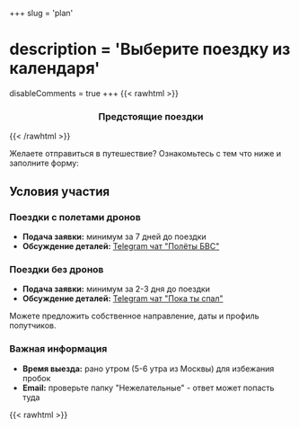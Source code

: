 +++
slug = 'plan'
# description = 'Выберите поездку из календаря'
disableComments = true
+++
{{< rawhtml >}}
<h3 align="center">Предстоящие поездки</h3>

<!-- Календарь поездок из upcoming-trips.json -->
<div id="trips-grid" class="trips-calendar">
    <!-- Карточки поездок будут загружены динамически -->
</div>

<!-- Подключаем стили для карточек поездок -->
<link rel="stylesheet" href="/css/trips-calendar.css">

<!-- Подключаем скрипт загрузки карточек поездок -->
<script src="/js/upcoming-trips.js"></script>
{{< /rawhtml >}}

Желаете отправиться в путешествие? Ознакомьтесь с тем что ниже и заполните форму:

## Условия участия

### Поездки с полетами дронов
- **Подача заявки:** минимум за 7 дней до поездки
- **Обсуждение деталей:** [Telegram чат "Полёты БВС"](https://t.me/polet_bvs)

### Поездки без дронов
- **Подача заявки:** минимум за 2-3 дня до поездки
- **Обсуждение деталей:** [Telegram чат "Пока ты спал"](https://t.me/sleeptrip_rec)

Можете предложить собственное направление, даты и профиль попутчиков.

### Важная информация
- **Время выезда:** рано утром (5-6 утра из Москвы) для избежания пробок
- **Email:** проверьте папку "Нежелательные" - ответ может попасть туда

{{< rawhtml >}}
<div class="travel-form-container">
    <!-- Сообщения об успехе/ошибке -->
    <script>
    document.addEventListener('DOMContentLoaded', function() {
        const urlParams = new URLSearchParams(window.location.search);
        const success = urlParams.get('success');
        const error = urlParams.get('error');
        
        if (success) {
            const messageDiv = document.createElement('div');
            messageDiv.className = 'form-message form-success';
            messageDiv.textContent = success;
            document.querySelector('.travel-form-container').insertBefore(messageDiv, document.querySelector('.travel-form'));
        }
        
        if (error) {
            const messageDiv = document.createElement('div');
            messageDiv.className = 'form-message form-error';
            messageDiv.textContent = error;
            document.querySelector('.travel-form-container').insertBefore(messageDiv, document.querySelector('.travel-form'));
        }

        // Русские сообщения валидации
        const inputs = document.querySelectorAll('input[required], select[required], textarea[required]');
        inputs.forEach(function(input) {
            input.addEventListener('invalid', function() {
                if (input.type === 'checkbox') {
                    input.setCustomValidity('Пожалуйста, отметьте этот пункт для продолжения');
                } else if (input.type === 'email') {
                    input.setCustomValidity('Пожалуйста, введите корректный email адрес');
                } else if (input.tagName === 'SELECT') {
                    input.setCustomValidity('Пожалуйста, выберите один из вариантов');
                } else {
                    input.setCustomValidity('Пожалуйста, заполните это поле');
                }
            });
            
            input.addEventListener('input', function() {
                input.setCustomValidity('');
            });
        });

        // Загружаем скрипт шифрования
        const encryptionScript = document.createElement('script');
        encryptionScript.src = '/js/encryption.js';
        encryptionScript.onload = function() {
            console.log('✅ Скрипт шифрования загружен для формы plan');
        };
        encryptionScript.onerror = function() {
            console.error('❌ Ошибка загрузки скрипта шифрования');
        };
        document.head.appendChild(encryptionScript);

        // Загружаем скрипт динамического заполнения поездок
        const tripScript = document.createElement('script');
        tripScript.src = '/js/trip-form-loader.js';
        tripScript.onload = function() {
            console.log('✅ Скрипт загрузчика поездок загружен');
            // Принудительно инициализируем после загрузки скрипта
            if (typeof TripFormLoader !== 'undefined') {
                window.tripFormLoader = new TripFormLoader();
                window.tripFormLoader.populateTripsDropdown();
                console.log('🔄 Принудительная инициализация загрузчика поездок');
            }
        };
        tripScript.onerror = function() {
            console.error('❌ Ошибка загрузки скрипта поездок');
        };
        document.head.appendChild(tripScript);
    });

    // Обработчик отправки формы
    function handleFormSubmit(event) {
        event.preventDefault();
        
        const form = event.target;
        const formData = new FormData(form);
        const submitBtn = form.querySelector('.submit-btn');
        
        // Показываем состояние загрузки
        submitBtn.textContent = 'Отправляем...';
        submitBtn.disabled = true;
        
        fetch('/api/send_plan_simple.php', {
            method: 'POST',
            body: formData
        })
        .then(response => {
            console.log('HTTP статус:', response.status);
            console.log('Content-Type:', response.headers.get('content-type'));
            return response.text(); // Сначала получаем как текст
        })
        .then(text => {
            console.log('Ответ сервера:', text);
            try {
                const data = JSON.parse(text);
                return data;
            } catch (e) {
                throw new Error('Сервер вернул не JSON: ' + text.substring(0, 100));
            }
        })
        .then(data => {
            if (data.success) {
                // Успех
                const successDiv = document.createElement('div');
                successDiv.className = 'form-message form-success';
                successDiv.textContent = data.message;
                form.parentNode.insertBefore(successDiv, form);
                form.reset();
            } else {
                // Ошибка
                const errorDiv = document.createElement('div');
                errorDiv.className = 'form-message form-error';
                errorDiv.textContent = data.error;
                form.parentNode.insertBefore(errorDiv, form);
            }
        })
        .catch(error => {
            // Ошибка сети
            const errorDiv = document.createElement('div');
            errorDiv.className = 'form-message form-error';
            errorDiv.textContent = 'Ошибка отправки формы. Попробуйте еще раз.';
            form.parentNode.insertBefore(errorDiv, form);
        })
        .finally(() => {
            // Восстанавливаем кнопку
            submitBtn.textContent = 'Отправить';
            submitBtn.disabled = false;
        });
        
        return false;
    }

    </script>

    <form class="travel-form" action="/api/send_plan_simple.php" method="POST">
        <div class="form-group">
            <label for="name">Имя *</label>
            <input type="text" id="name" name="name" placeholder="Введите Ваше имя" required>
        </div>

        <div class="form-group">
            <label for="email">Email</label>
            <input type="email" id="email" name="email" placeholder="ivan@mail.ru">
        </div>

        <div class="form-group">
            <label for="phone">Телефон</label>
            <input type="tel" id="phone" name="phone" placeholder="Введите телефон">
        </div>

        <div class="form-group">
            <label for="telegram">Ник в Telegram</label>
            <input type="text" id="telegram" name="telegram" placeholder="@ваш_ник">
        </div>

        <div class="form-note">
            <p>* Укажите email или Telegram ник (одно из двух обязательно)</p>
        </div>

        <div class="form-group">
            <label for="bvs_number"><strong>Учётный номер БВС</strong> (если уже направляли ранее) или предложите <strong>направление/даты поездки</strong> без БВС</label>
            <textarea id="bvs_number" name="bvs_number" placeholder="Свой вариант поездки или учётный номер дрона"></textarea>
        </div>

        <div class="form-group">
            <label for="trip_period">Выберите поездку</label>
            <select id="trip_period" name="trip_period">
                <option value=""></option>
                <!-- Опции будут загружены динамически из upcoming-trips.json -->
            </select>
        </div>

        <!-- Загрузка файлов временно отключена -->

        <div class="form-group checkbox-group">
            <label class="checkbox-container">
                <input type="checkbox" id="privacy_consent" name="privacy_consent" required>
                <span class="checkmark"></span>
                <span class="privacy-text">
                    Я согласен на обработку персональных данных в соответствии с ФЗ №152 <sup>1</sup>
                    <div class="privacy-details">
                        <p>Данные будут обрабатываться либо для получения разрешения на полёты БВС, либо для организации поездки.</p>
                        <p>Согласие действует 1 месяц. Отзыв согласия: <a href="mailto:sleep-trip@ya.ru">sleep-trip@ya.ru</a></p>
                    </div>
                </span>
            </label>
        </div>

        <div class="form-group checkbox-group">
            <label class="checkbox-container">
                <input type="checkbox" id="age_consent" name="age_consent" required>
                <span class="checkmark"></span>
                <span class="privacy-text">
                    Мне есть 18 лет <sup>2</sup>
                </span>
            </label>
        </div>

        <button type="submit" class="submit-btn">
            Отправить
        </button>
    </form>
</div>
{{< /rawhtml >}}

---

### Пояснения к форме:

<sup>1</sup> **Согласие на обработку персональных данных:**

Заполнение «чек-бокса» (проставление «галочки»/ «веб-метки» на сайте sleeptrip.ru в графе «Я согласен на обработку персональных данных») и нажатие соответствующей кнопки и (или) направление персональных данных (фамилия, имя, телефон, имя (ник) в Телеграм) в ответном письме на адрес: sleep-trip@ya.ru является подтверждением Вашего согласия на обработку персональных данных либо с целью получения разрешения на полёты беспилотного воздушного судна (БВС), либо с целью ответа на вопрос, заданный на сайте sleeptrip.ru.

Предоставленные персональные данные будут обрабатываться в соответствии с положениями Федерального закона Российской Федерации №152-ФЗ от 27.07.2006 «О персональных данных».

Заявление об уточнении персональных данных, отзыве настоящего согласия может быть направлено по электронной почте по адресу: sleep-trip@ya.ru.

Я выражаю свое согласие на обработку, включая: сбор, запись, систематизацию, накопление, хранение, уточнение (обновление, изменение), извлечение, использование, передачу (предоставление, доступ), блокирование, обезличивание, удаление, уничтожение, своих персональных данных (в случае предоставления мной) Оператору (владельцу сайта sleeptrip.ru) для целей:

- обеспечения получения разрешения на полёты БВС и направления мне информационных сообщений о статусе получения такого разрешения;
- ответа на вопрос, заданный на сайте sleeptrip.ru.

Я согласен и разрешаю Оператору обрабатывать мои персональные данные с использованием средств автоматизации или без использования таких средств (смешанная обработка).

Я согласен с тем, что мои персональные данные будут переданы третьим лицам – Единой системе организации воздушного движения, сервису "Небосвод" (skyarc.ru) или сервису СППИ (https://sppi.ivprf.ru), а также сотрудникам полиции (в случае взаимодействия с ними на местности) для реализации целей обработки персональных данных - получения разрешения на полёты БВС. Без передачи данных указанным организациям (сервисам) реализация целей обработки персональных данных будет невозможна.

Настоящее Согласие действует до момента достижения целей обработки или отзыва согласия на обработку, но не более 1 (одного) месяца с момента предоставления Согласия.

<sup>2</sup> **Подтверждение совершеннолетия:** Поставление отметки в данном поле подтверждает, что вам исполнилось 18 лет.

---
